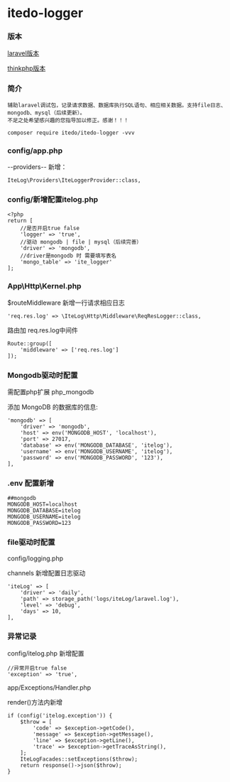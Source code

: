 # itedo-logger

### 版本
<a href="https://github.com/hzp0szl/itedo-logger">laravel版本</a>

<a href="https://github.com/hzp0szl/think-itedo-logger">thinkphp版本</a>

### 简介
	辅助laravel调试包，记录请求数据、数据库执行SQL语句、相应相关数据。支持file日志、mongodb、mysql（后续更新）。
	不足之处希望感兴趣的您指导加以修正。感谢！！！

```
composer require itedo/itedo-logger -vvv
```

### config/app.php
--providers--
新增：
```
IteLog\Providers\IteLoggerProvider::class,
```

### config/新增配置itelog.php
```
<?php
return [
    //是否开启true false
    'logger' => 'true',
    //驱动 mongodb | file | mysql（后续完善）
    'driver' => 'mongodb',
    //driver是mongodb 时 需要填写表名
    'mongo_table' => 'ite_logger'
];
```

### App\Http\Kernel.php
$routeMiddleware 新增一行请求相应日志
```
'req.res.log' => \IteLog\Http\Middleware\ReqResLogger::class,
```
路由加 req.res.log中间件
```
Route::group([
    'middleware' => ['req.res.log']
]);
```

### Mongodb驱动时配置
需配置php扩展  php_mongodb

添加 MongoDB 的数据库的信息:
```
'mongodb' => [
    'driver' => 'mongodb',
    'host' => env('MONGODB_HOST', 'localhost'),
    'port' => 27017,
    'database' => env('MONGODB_DATABASE', 'itelog'),
    'username' => env('MONGODB_USERNAME', 'itelog'),
    'password' => env('MONGODB_PASSWORD', '123'),
],
```

### .env 配置新增
```
##mongodb
MONGODB_HOST=localhost
MONGODB_DATABASE=itelog
MONGODB_USERNAME=itelog
MONGODB_PASSWORD=123
```

### file驱动时配置
config/logging.php

channels 新增配置日志驱动
```
'iteLog' => [
    'driver' => 'daily',
    'path' => storage_path('logs/iteLog/laravel.log'),
    'level' => 'debug',
    'days' => 10,
],
```

### 异常记录
config/itelog.php
新增配置
```
//异常开启true false
'exception' => 'true',

```
app/Exceptions/Handler.php

render()方法内新增
```
if (config('itelog.exception')) {
    $throw = [
        'code' => $exception->getCode(),
        'message' => $exception->getMessage(),
        'line' => $exception->getLine(),
        'trace' => $exception->getTraceAsString(),
    ];
    IteLogFacades::setExceptions($throw);
    return response()->json($throw);
}
```
